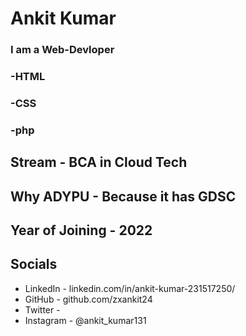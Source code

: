 # Ankit Kumar
### I am a Web-Devloper
### -HTML
### -CSS
### -php

## Stream - BCA in Cloud Tech
## Why ADYPU - Because it has GDSC
## Year of Joining  - 2022
 
## Socials
* LinkedIn -  linkedin.com/in/ankit-kumar-231517250/ 
* GitHub - github.com/zxankit24
* Twitter - 
* Instagram - @ankit_kumar131

